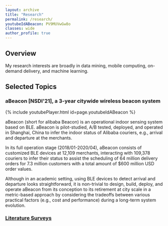```yaml
---
layout: archive
title: "Research"
permalink: /research/
youtubeIdABeacon: PV9MUVwGw8o
classes: wide
author_profile: true
---
```

## Overview

My research interests are broadly in data mining, mobile computing, on-demand delivery, and machine learning.



## Selected Topics

### aBeacon [NSDI'21], a 3-year citywide wireless beacon system

{% include youtubePlayer.html id=page.youtubeIdABeacon %}

aBeacon (short for alibaba Beacon) is an operational indoor sensing system based on BLE. aBeacon is pilot-studied, A/B tested, deployed, and operated in Shanghai, China to infer the indoor status of Alibaba couriers, e.g., arrival and departure at the merchants. 

In its full operation stage (2018/01-2020/04), aBeacon consists of customized BLE devices at 12,109 merchants, interacting with 109,378 couriers to infer their status to assist the scheduling of 64 million delivery orders for 7.3 million customers with a total amount of $600 million USD order values. 

Although in an academic setting, using BLE devices to detect arrival and departure looks straightforward, it is non-trivial to design, build, deploy, and operate aBeacon from its conception to its retirement at city scale in a metric-based approach by considering the tradeoffs between various practical factors (e.g., cost and performance) during a long-term system evolution. 



### [Literature Surveys](Research/Literature-Survey)
